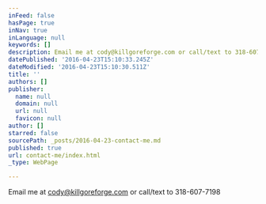 ```yaml
---
inFeed: false
hasPage: true
inNav: true
inLanguage: null
keywords: []
description: Email me at cody@killgoreforge.com or call/text to 318-607-7198
datePublished: '2016-04-23T15:10:33.245Z'
dateModified: '2016-04-23T15:10:30.511Z'
title: ''
authors: []
publisher:
  name: null
  domain: null
  url: null
  favicon: null
author: []
starred: false
sourcePath: _posts/2016-04-23-contact-me.md
published: true
url: contact-me/index.html
_type: WebPage

---
```

Email me at cody@killgoreforge.com or call/text to 318-607-7198